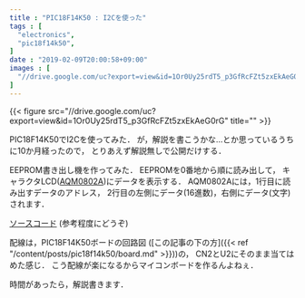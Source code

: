 ```yaml
---
title : "PIC18F14K50 : I2Cを使った"
tags : [
  "electronics",
  "pic18f14k50",
]
date : "2019-02-09T20:00:58+09:00"
images : [
  "//drive.google.com/uc?export=view&id=1Or0Uy25rdT5_p3GfRcFZt5zxEkAeG0rG",
]
---
```


{{< figure src="//drive.google.com/uc?export=view&id=1Or0Uy25rdT5_p3GfRcFZt5zxEkAeG0rG" title="" >}}

PIC18F14K50でI2Cを使ってみた．
が，解説を書こうかな...とか思っているうちに10か月経ったので，
とりあえず解説無しで公開だけする．
<!--more-->

EEPROM書き出し機を作ってみた．
EEPROMを0番地から順に読み出して，
キャラクタLCD([AQM0802A](http://akizukidenshi.com/catalog/g/gP-06669/))にデータを表示する．
AQM0802Aには，1行目に読み出すデータのアドレス，
2行目の左側にデータ(16進数)，右側にデータ(文字)されます．  

[ソースコード](https://gist.github.com/ha2zakura/7b865db68e9d15b1d27a3270c4b1c031) (参考程度にどうぞ)  

配線は，PIC18F14K50ボードの回路図
([この記事の下の方]({{< ref "/content/posts/pic18f14k50/board.md" >}}))の，
CN2とU2にそのまま当てはめた感じ．
こう配線が楽になるからマイコンボードを作るんよねぇ．  

時間があったら，解説書きます．
